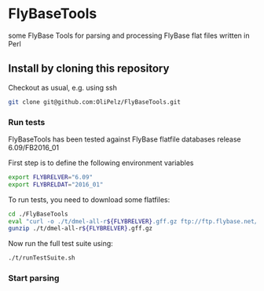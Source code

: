 # FlyBaseTools
some FlyBase Tools for parsing and processing FlyBase flat files written in Perl

## Install by cloning this repository
Checkout as usual, e.g. using ssh
```bash
git clone git@github.com:OliPelz/FlyBaseTools.git
```

### Run tests
FlyBaseTools has been tested against FlyBase flatfile databases release 6.09/FB2016_01

First step is to define the following environment variables
```bash
export FLYBRELVER="6.09"
export FLYBRELDAT="2016_01"
```


To run tests, you need to download some flatfiles:
```bash
cd ./FlyBaseTools
eval "curl -o ./t/dmel-all-r${FLYBRELVER}.gff.gz ftp://ftp.flybase.net/genomes/Drosophila_melanogaster/dmel_r${FLYBRELVER}_FB${FLYBRELDAT}/gff/dmel-all-r${FLYBRELVER}.gff.gz"
gunzip ./t/dmel-all-r${FLYBRELVER}.gff.gz
```
Now run the full test suite using:
```bash
./t/runTestSuite.sh

```

### Start parsing
